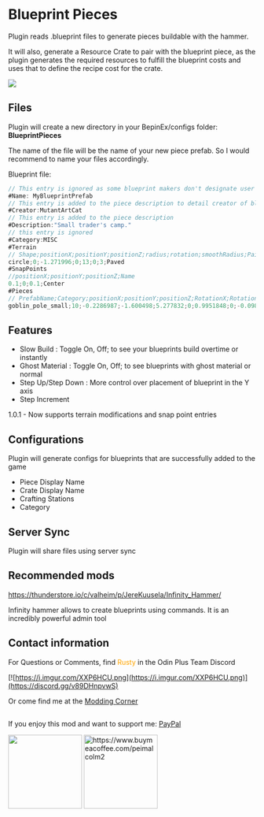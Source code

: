 # Blueprint Pieces

Plugin reads .blueprint files to generate pieces buildable with the hammer.

It will also, generate a Resource Crate to pair with the blueprint piece, as the plugin generates the required resources to fulfill the blueprint costs and uses that to define the recipe cost for the crate.

![](https://i.imgur.com/WnalzJv.gif)

## Files

Plugin will create a new directory in your BepinEx/configs folder: <b>BlueprintPieces</b>

The name of the file will be the name of your new piece prefab. So I would recommend to name your files accordingly.

Blueprint file:
```js
// This entry is ignored as some blueprint makers don't designate user friendly names
#Name: MyBlueprintPrefab
// This entry is added to the piece description to detail creator of blueprint
#Creator:MutantArtCat
// This entry is added to the piece description
#Description:"Small trader's camp."
// this entry is ignored
#Category:MISC
#Terrain
// Shape;positionX;positionY;positionZ;radius;rotation;smoothRadius;PaintType
circle;0;-1.271996;0;13;0;3;Paved
#SnapPoints
//positionX;positionY;positionZ;Name
0.1;0;0.1;Center
#Pieces
// PrefabName;Category;positionX;positionY;positionZ;RotationX;RotationY;RotationZ;RotationW;Data;ScaleX;ScaleY;ScaleZ
goblin_pole_small;10;-0.2286987;-1.600498;5.277832;0;0.9951848;0;-0.09801675;"";1;1;1
```

## Features

- Slow Build : Toggle On, Off; to see your blueprints build overtime or instantly
- Ghost Material : Toggle On, Off; to see blueprints with ghost material or normal
- Step Up/Step Down : More control over placement of blueprint in the Y axis
- Step Increment

1.0.1 - Now supports terrain modifications and snap point entries

## Configurations

Plugin will generate configs for blueprints that are successfully added to the game

- Piece Display Name
- Crate Display Name
- Crafting Stations
- Category

## Server Sync

Plugin will share files using server sync

## Recommended mods

https://thunderstore.io/c/valheim/p/JereKuusela/Infinity_Hammer/

Infinity hammer allows to create blueprints using commands. It is an incredibly powerful admin tool

## Contact information
For Questions or Comments, find <span style="color:orange">Rusty</span> in the Odin Plus Team Discord

[![https://i.imgur.com/XXP6HCU.png](https://i.imgur.com/XXP6HCU.png)](https://discord.gg/v89DHnpvwS)

Or come find me at the [Modding Corner](https://discord.gg/fB8aHSfA8B)

##
If you enjoy this mod and want to support me:
[PayPal](https://paypal.me/mpei)

<span>
<img src="https://i.imgur.com/rbNygUc.png" alt="" width="150">
<img src="https://i.imgur.com/VZfZR0k.png" alt="https://www.buymeacoffee.com/peimalcolm2" width="150">
</span>
